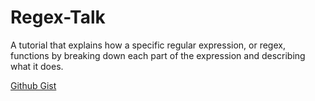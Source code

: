 # Regex-Talk
A tutorial that explains how a specific regular expression, or regex, functions by breaking down each part of the expression and describing what it does.


[Github Gist](https://gist.github.com/Justino11247/f71cdd7908ada82cee433bb11465937d)